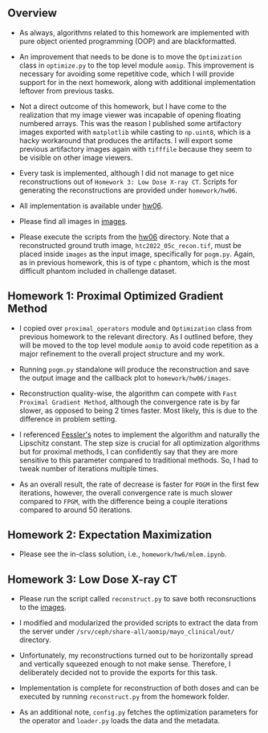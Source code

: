## Overview

* As always, algorithms related to this homework are implemented with pure object oriented programming (OOP) and are blackformatted.

* An improvement that needs to be done is to move the `Optimization` class in `optimize.py` to the top level module `aomip`. This improvement is necessary for avoiding some repetitive code, which I will provide support for in the next homework, along with additional implementation leftover from previous tasks.

* Not a direct outcome of this homework, but I have come to the realization that my image viewer was incapable of opening floating numbered arrays. This was the reason I published some artifactory images exported with `matplotlib` while casting to `np.uint8`, which is a hacky workaround that produces the artifacts. I will export some previous artifactory images again with `tifffile` because they seem to be visible on other image viewers.

* Every task is implemented, although I did not manage to get nice reconstructions out of `Homework 3: Low Dose X-ray CT`. Scripts for generating the reconstructions are provided under `homework/hw06`.

* All implementation is available under [hw06](https://gitlab.lrz.de/IP/teaching/applied-optimization-methods-for-inverse-problems/aomip-kaan-guney-keklikci/-/tree/main/homework/hw06).

* Please find all images in [images](https://gitlab.lrz.de/IP/teaching/applied-optimization-methods-for-inverse-problems/aomip-kaan-guney-keklikci/-/tree/main/homework/hw06/images/).

* Please execute the scripts from the [hw06](https://gitlab.lrz.de/IP/teaching/applied-optimization-methods-for-inverse-problems/aomip-kaan-guney-keklikci/-/tree/main/homework/hw06) directory. Note that a reconstructed ground truth image, `htc2022_05c_recon.tif`, must be placed inside `images` as the input image, specifically for `pogm.py`. Again, as in previous homework, this is of type `c` phantom, which is the most difficult phantom included in challenge dataset.

## Homework 1: Proximal Optimized Gradient Method

* I copied over `proximal_operators` module and `Optimization` class from previous homework to the relevant directory. As I outlined before, they will be moved to the top level module `aomip` to avoid code repetition as a major refinement to the overall project structure and my work. 

* Running `pogm.py` standalone will produce the reconstruction and save the output image and the callback plot to `homework/hw06/images`.

* Reconstruction quality-wise, the algorithm can compete with `Fast Proximal Gradient Method`, although the convergence rate is by far slower, as opposed to being 2 times faster. Most likely, this is due to the difference in problem setting. 

* I referenced [Fessler's](https://web.eecs.umich.edu/~fessler/course/598/l/n-05-prox.pdf) notes to implement the algorithm and naturally the Lipschitz constant. The step size is crucial for all optimization algorithms but for proximal methods, I can confidently say that they are more sensitive to this parameter compared to traditional methods. So, I had to tweak number of iterations multiple times. 

* As an overall result, the rate of decrease is faster for `POGM` in the first few iterations, however, the overall convergence rate is much slower compared to `FPGM`, with the difference being a couple iterations compared to around 50 iterations.
    
    
## Homework 2: Expectation Maximization

* Please see the in-class solution, i.e., `homework/hw6/mlem.ipynb`.
    
## Homework 3: Low Dose X-ray CT
    
* Please run the script called `reconstruct.py` to save both reconsructions to the [images](https://gitlab.lrz.de/IP/teaching/applied-optimization-methods-for-inverse-problems/aomip-kaan-guney-keklikci/-/tree/main/homework/hw06/images/).

* I modified and modularized the provided scripts to extract the data from the server under `/srv/ceph/share-all/aomip/mayo_clinical/out/` directory.

* Unfortunately, my reconstructions turned out to be horizontally spread and vertically squeezed enough to not make sense. Therefore, I deliberately decided not to provide the exports for this task.

* Implementation is complete for reconstruction of both doses and can be executed by running `reconstruct.py` from the homework folder.

* As an additional note, `config.py` fetches the optimization parameters for the operator and `loader.py` loads the data and the metadata.